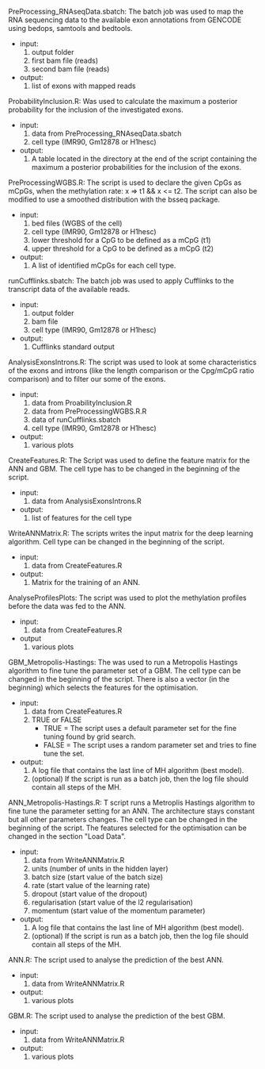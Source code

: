 

PreProcessing_RNAseqData.sbatch:
The batch job was used to map the RNA sequencing data to the available exon annotations from GENCODE using bedops, samtools and bedtools.
- input:
	1) output folder
	2) first bam file (reads)
	3) second bam file (reads)
- output:
	1) list of exons with mapped reads


ProbabilityInclusion.R:
Was used to calculate the maximum a posterior probability for the inclusion of the investigated exons.
- input:
	1) data from PreProcessing_RNAseqData.sbatch
	2) cell type (IMR90, Gm12878 or H1hesc) 
- output:
	1) A table located in the directory at the end of the script containing the maximum a posterior probabilities for the inclusion of the exons.


PreProcessingWGBS.R:
The script is used to declare the given CpGs as mCpGs, when the methylation rate: x => t1 && x <= t2. The script can also be modified to use a smoothed distribution with the bsseq package. 
- input:
  	1) bed files (WGBS of the cell)
	2) cell type (IMR90, Gm12878 or H1hesc)
	3) lower threshold for a CpG to be defined as a mCpG (t1)
	4) upper threshold for a CpG to be defined as a mCpG (t2)
- output:
	1) A list of identified mCpGs for each cell type.

runCufflinks.sbatch:
The batch job was used to apply Cufflinks to the transcript data of the available reads.
- input:
	1) output folder
	2) bam file
	3) cell type (IMR90, Gm12878 or H1hesc)
- output:
	1) Cufflinks standard output


AnalysisExonsIntrons.R:
The script was used to look at some characteristics of the exons and introns (like the length comparison or the Cpg/mCpG ratio comparison) and to filter our some of the exons. 
- input:
	1) data from ProabilityInclusion.R
	2) data from PreProcessingWGBS.R.R
	3) data of runCufflinks.sbatch
	4) cell type (IMR90, Gm12878 or H1hesc)
- output:
	1) various plots


CreateFeatures.R:
The Script was used to define the feature matrix for the ANN and GBM. The cell type has to be changed in the beginning of the script.
- input:
	1) data from AnalysisExonsIntrons.R
- output:
	1) list of features for the cell type

WriteANNMatrix.R:
The scripts writes the input matrix for the deep learning algorithm. Cell type can be changed in the beginning of the script.
- input:
	1) data from CreateFeatures.R
- output:
	1) Matrix for the training of an ANN.

AnalyseProfilesPlots:
The script was used to plot the methylation profiles before the data was fed to the ANN.
- input:
	1) data from CreateFeatures.R
- output
	1) various plots

GBM_Metropolis-Hastings:
The was used to run a Metropolis Hastings algorithm to fine tune the parameter set of a GBM. The cell type can be changed in the beginning of the script. There is also a vector (in the beginning) which selects the features for the optimisation.
- input:
	1) data from CreateFeatures.R
  	2) TRUE or FALSE 
		- TRUE = The script uses a default parameter set for the fine tuning found by grid search.
		- FALSE = The script uses a random parameter set and tries to fine tune the set.
- output:
	1) A log file that contains the last line of MH algorithm (best model).
	2) (optional) If the script is run as a batch job, then the log file should contain all steps of the MH.

ANN_Metropolis-Hastings.R:
T script runs a Metroplis Hastings algorithm to fine tune the parameter setting for an ANN. The architecture stays constant but all other parameters changes. The cell type can be changed in the beginning of the script. The features selected for the optimisation can be changed in the section "Load Data".
- input:
	1) data from WriteANNMatrix.R
  	2) units (number of units in the hidden layer)
  	3) batch size (start value of the batch size)
  	4) rate (start value of the learning rate)
  	5) dropout (start value of the dropout) 
  	6) regularisation (start value of the l2 regularisation) 
  	7) momentum (start value of the momentum parameter)
- output:
	1) A log file that contains the last line of MH algorithm (best model).
	2) (optional) If the script is run as a batch job, then the log file should contain all steps of the MH.

ANN.R:
The script used to analyse the prediction of the best ANN.
- input:
	1) data from WriteANNMatrix.R
- output:
	1) various plots

GBM.R:
The script used to analyse the prediction of the best GBM.
- input:
	1) data from WriteANNMatrix.R
- output:
	1) various plots

